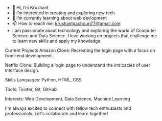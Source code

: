 - 👋 Hi, I’m Krushant
- 👀 I’m interested in creating and exploring new tech
- 🌱 I’m currently learning about web devlopment 
- 📫 How to reach me: krushantpachouri77@gmail.com
- i am passionate about technology and exploring the world of Computer Science and Data Science. I love working on projects that challenge me to learn new skills and apply my knowledge.

Current Projects
Amazon Clone: Recreating the login page with a focus on front-end development.

Netflix Clone: Building a login page to understand the intricacies of user interface design.

Skills
Languages: Python, HTML, CSS

Tools: Tkinter, Git, GitHub

Interests: Web Development, Data Science, Machine Learning

I'm always excited to connect with fellow tech enthusiasts and professionals. Let's collaborate and learn together!

<!---
Krushant-7/Krushant-7 is a ✨ special ✨ repository because its `README.md` (this file) appears on your GitHub profile.
You can click the Preview link to take a look at your changes.
--->
